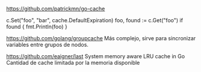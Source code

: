 https://github.com/patrickmn/go-cache

c.Set("foo", "bar", cache.DefaultExpiration)
foo, found := c.Get("foo")
if found {
    fmt.Println(foo)
}



https://github.com/golang/groupcache
Más complejo, sirve para sincronizar variables entre grupos de nodos.



https://github.com/eaigner/last
System memory aware LRU cache in Go
Cantidad de cache limitada por la memoria disponible
